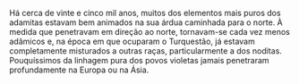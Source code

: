 ﻿Há cerca de vinte e cinco mil anos, muitos dos elementos mais puros dos adamitas estavam bem animados na sua árdua caminhada para o norte. À medida que penetravam em direção ao norte, tornavam-se cada vez menos adâmicos e, na época em que ocuparam o Turquestão, já estavam completamente misturados a outras raças, particularmente a dos noditas. Pouquíssimos da linhagem pura dos povos violetas jamais penetraram profundamente na Europa ou na Ásia.